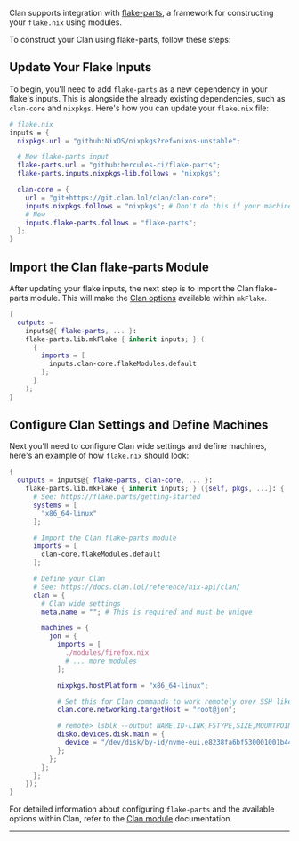 
Clan supports integration with [flake-parts](https://flake.parts/), a framework for constructing your `flake.nix` using modules.

To construct your Clan using flake-parts, follow these steps:

## Update Your Flake Inputs

To begin, you'll need to add `flake-parts` as a new dependency in your flake's inputs. This is alongside the already existing dependencies, such as `clan-core` and `nixpkgs`. Here's how you can update your `flake.nix` file:

```nix
# flake.nix
inputs = {
  nixpkgs.url = "github:NixOS/nixpkgs?ref=nixos-unstable";

  # New flake-parts input
  flake-parts.url = "github:hercules-ci/flake-parts";
  flake-parts.inputs.nixpkgs-lib.follows = "nixpkgs";

  clan-core = {
    url = "git+https://git.clan.lol/clan/clan-core";
    inputs.nixpkgs.follows = "nixpkgs"; # Don't do this if your machines are on nixpkgs stable.
    # New
    inputs.flake-parts.follows = "flake-parts";
  };
}
```

## Import the Clan flake-parts Module

After updating your flake inputs, the next step is to import the Clan flake-parts module. This will make the [Clan options](../reference/nix-api/clan.md) available within `mkFlake`.

```nix
{
  outputs =
    inputs@{ flake-parts, ... }:
    flake-parts.lib.mkFlake { inherit inputs; } (
      {
        imports = [
          inputs.clan-core.flakeModules.default
        ];
      }
    );
}
```

## Configure Clan Settings and Define Machines

Next you'll need to configure Clan wide settings and define machines, here's an example of how `flake.nix` should look:

```nix
{
  outputs = inputs@{ flake-parts, clan-core, ... }:
    flake-parts.lib.mkFlake { inherit inputs; } ({self, pkgs, ...}: {
      # See: https://flake.parts/getting-started
      systems = [
        "x86_64-linux"
      ];

      # Import the Clan flake-parts module
      imports = [
        clan-core.flakeModules.default
      ];

      # Define your Clan
      # See: https://docs.clan.lol/reference/nix-api/clan/
      clan = {
        # Clan wide settings
        meta.name = ""; # This is required and must be unique

        machines = {
          jon = {
            imports = [
              ./modules/firefox.nix
              # ... more modules
            ];

            nixpkgs.hostPlatform = "x86_64-linux";

            # Set this for Clan commands to work remotely over SSH like `clan machines update`
            clan.core.networking.targetHost = "root@jon";

            # remote> lsblk --output NAME,ID-LINK,FSTYPE,SIZE,MOUNTPOINT
            disko.devices.disk.main = {
              device = "/dev/disk/by-id/nvme-eui.e8238fa6bf530001001b448b4aec2929";
            };
          };
        };
      };
    });
}
```

For detailed information about configuring `flake-parts` and the available options within Clan,
refer to the [Clan module](https://git.clan.lol/clan/clan-core/src/branch/main/flakeModules/clan.nix) documentation.

---
